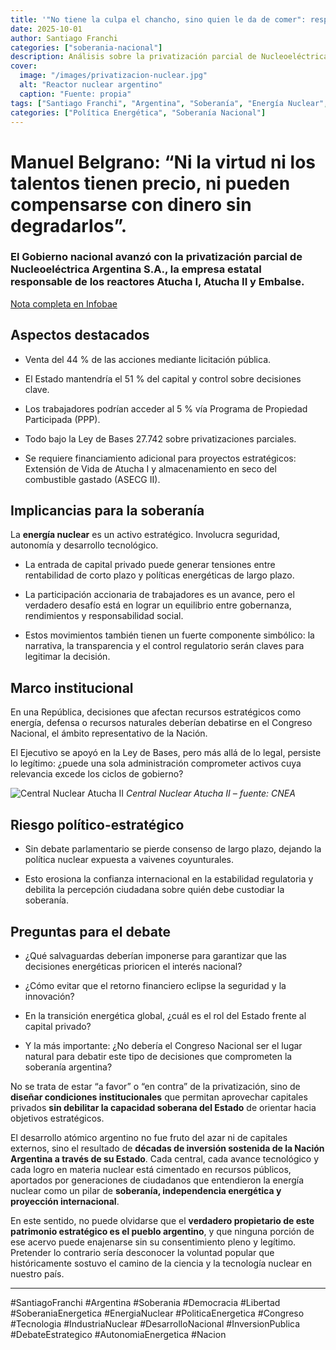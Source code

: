 ```yaml
---
title: '"No tiene la culpa el chancho, sino quien le da de comer": responsabilidad institucional en la defensa de los recursos estratégicos nacionales'
date: 2025-10-01
author: Santiago Franchi
categories: ["soberania-nacional"]
description: Análisis sobre la privatización parcial de Nucleoeléctrica Argentina S.A. y sus implicancias estratégicas para la soberanía energética nacional.
cover:
  image: "/images/privatizacion-nuclear.jpg"
  alt: "Reactor nuclear argentino"
  caption: "Fuente: propia"
tags: ["Santiago Franchi", "Argentina", "Soberanía", "Energía Nuclear", "Política Energética", "Congreso", "Desarrollo Nacional"]
categories: ["Política Energética", "Soberanía Nacional"]
---
```


#  **Manuel Belgrano: “Ni la virtud ni los talentos tienen precio, ni pueden compensarse con dinero sin degradarlos”**.

### El Gobierno nacional avanzó con la privatización parcial de **Nucleoeléctrica Argentina S.A.**, la empresa estatal responsable de los reactores **Atucha I, Atucha II y Embalse**.

[Nota completa en Infobae](https://www.infobae.com/economia/2025/09/30/el-gobierno-avanzo-con-la-privatizacion-parcial-de-la-empresa-que-opera-los-reactores-nucleares/)



## Aspectos destacados

- Venta del 44 % de las acciones mediante licitación pública.

- El Estado mantendría el 51 % del capital y control sobre decisiones clave.

- Los trabajadores podrían acceder al 5 % vía Programa de Propiedad Participada (PPP).

- Todo bajo la Ley de Bases 27.742 sobre privatizaciones parciales.

- Se requiere financiamiento adicional para proyectos estratégicos: Extensión de Vida de Atucha I y almacenamiento en seco del combustible gastado (ASECG II).



## Implicancias para la soberanía

La **energía nuclear** es un activo estratégico. Involucra seguridad, autonomía y desarrollo tecnológico.

- La entrada de capital privado puede generar tensiones entre rentabilidad de corto plazo y políticas energéticas de largo plazo.

- La participación accionaria de trabajadores es un avance, pero el verdadero desafío está en lograr un equilibrio entre gobernanza, rendimientos y responsabilidad social.

- Estos movimientos también tienen un fuerte componente simbólico: la narrativa, la transparencia y el control regulatorio serán claves para legitimar la decisión.



## Marco institucional

En una República, decisiones que afectan recursos estratégicos como energía, defensa o recursos naturales deberían debatirse en el Congreso Nacional, el ámbito representativo de la Nación.

El Ejecutivo se apoyó en la Ley de Bases, pero más allá de lo legal, persiste lo legítimo: ¿puede una sola administración comprometer activos cuya relevancia excede los ciclos de gobierno?



![Central Nuclear Atucha II](/images/atucha2.jpg)
*Central Nuclear Atucha II – fuente: CNEA*



## Riesgo político-estratégico

- Sin debate parlamentario se pierde consenso de largo plazo, dejando la política nuclear expuesta a vaivenes coyunturales.

- Esto erosiona la confianza internacional en la estabilidad regulatoria y debilita la percepción ciudadana sobre quién debe custodiar la soberanía.

## Preguntas para el debate

- ¿Qué salvaguardas deberían imponerse para garantizar que las decisiones energéticas prioricen el interés nacional?

- ¿Cómo evitar que el retorno financiero eclipse la seguridad y la innovación?

- En la transición energética global, ¿cuál es el rol del Estado frente al capital privado?

- Y la más importante: ¿No debería el Congreso Nacional ser el lugar natural para debatir este tipo de decisiones que comprometen la soberanía argentina?



No se trata de estar “a favor” o “en contra” de la privatización, sino de **diseñar condiciones institucionales** que permitan aprovechar capitales privados **sin debilitar la capacidad soberana del Estado** de orientar hacia objetivos estratégicos.

El desarrollo atómico argentino no fue fruto del azar ni de capitales externos, sino el resultado de **décadas de inversión sostenida de la Nación Argentina a través de su Estado**. Cada central, cada avance tecnológico y cada logro en materia nuclear está cimentado en recursos públicos, aportados por generaciones de ciudadanos que entendieron la energía nuclear como un pilar de **soberanía, independencia energética y proyección internacional**.

En este sentido, no puede olvidarse que el **verdadero propietario de este patrimonio estratégico es el pueblo argentino**, y que ninguna porción de ese acervo puede enajenarse sin su consentimiento pleno y legítimo. Pretender lo contrario sería desconocer la voluntad popular que históricamente sostuvo el camino de la ciencia y la tecnología nuclear en nuestro país.

---

#SantiagoFranchi #Argentina #Soberania #Democracia #Libertad #SoberaniaEnergetica #EnergiaNuclear #PoliticaEnergetica #Congreso #Tecnologia #IndustriaNuclear #DesarrolloNacional #InversionPublica #DebateEstrategico #AutonomiaEnergetica #Nacion
